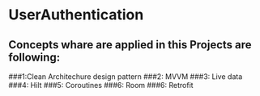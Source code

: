 # UserAuthentication

## Concepts whare are applied in this Projects are following:

###1:Clean Architechure design pattern 
###2: MVVM 
###3: Live data
###4: Hilt
###5: Coroutines
###6: Room 
###6: Retrofit

